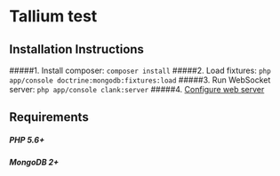 Tallium test
=======

Installation Instructions
--------------

#####1. Install composer:
```composer install```
#####2. Load fixtures:
```php app/console doctrine:mongodb:fixtures:load```
#####3. Run WebSocket server:
```php app/console clank:server```
#####4. [Configure web server](http://symfony.com/doc/2.7/setup/web_server_configuration.html)

Requirements
--------------
##### PHP 5.6+
##### MongoDB 2+

